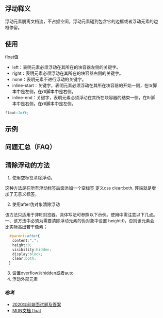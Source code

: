 ## 浮动释义  
浮动元素脱离文档流，不占据空间。浮动元素碰到包含它的边框或者浮动元素的边框停留。  

## 使用
float值
- left：表明元素必须浮动在其所在的块容器左侧的关键字。
- right：表明元素必须浮动在其所在的块容器右侧的关键字。
- none：表明元素不进行浮动的关键字。
- inline-start：关键字，表明元素必须浮动在其所在块容器的开始一侧，在ltr脚本中是左侧，在rtl脚本中是右侧。
- inline-end：关键字，表明元素必须浮动在其所在块容器的结束一侧，在ltr脚本中是右侧，在rtl脚本中是左侧。

```css
float:left;
```

## 示例

## 问题汇总（FAQ）

## 清除浮动的方法  
1. 使用空标签清除浮动。

这种方法是在所有浮动标签后面添加一个空标签 定义css clear:both. 弊端就是增加了无意义标签。

2. 使用after伪对象清除浮动

该方法只适用于非IE浏览器。具体写法可参照以下示例。使用中需注意以下几点。一、该方法中必须为需要清除浮动元素的伪对象中设置 height:0，否则该元素会比实际高出若干像素；
```css
  #parent:after{
　　content:".";
　　height:0;
　　visibility:hidden;
　　display:block;
　　clear:both;
　}
```
3. 设置overflow为hidden或者auto
4. 浮动外部元素

### 参考  
- [2020年前端面试题及答案](https://blog.csdn.net/raleway/article/details/104268283)  
- [MDN文档 float](https://developer.mozilla.org/zh-CN/docs/CSS/float)